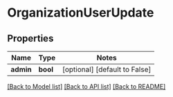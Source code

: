 # OrganizationUserUpdate

## Properties
Name | Type | Notes
------------ | ------------- | -------------
**admin** | **bool** | [optional] [default to False]

[[Back to Model list]](../README.md#documentation-for-models) [[Back to API list]](../README.md#documentation-for-api-endpoints) [[Back to README]](../README.md)


